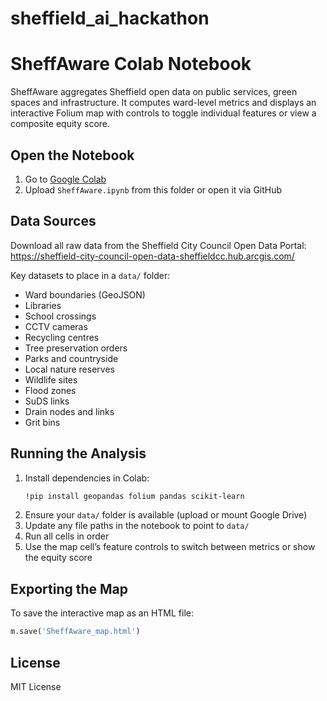 # sheffield_ai_hackathon

# SheffAware Colab Notebook

SheffAware aggregates Sheffield open data on public services, green spaces and infrastructure. It computes ward-level metrics and displays an interactive Folium map with controls to toggle individual features or view a composite equity score.

## Open the Notebook
1. Go to [Google Colab](https://colab.research.google.com/)  
2. Upload `SheffAware.ipynb` from this folder or open it via GitHub

## Data Sources
Download all raw data from the Sheffield City Council Open Data Portal:  
https://sheffield-city-council-open-data-sheffieldcc.hub.arcgis.com/

Key datasets to place in a `data/` folder:
- Ward boundaries (GeoJSON)  
- Libraries  
- School crossings  
- CCTV cameras  
- Recycling centres  
- Tree preservation orders  
- Parks and countryside  
- Local nature reserves  
- Wildlife sites  
- Flood zones  
- SuDS links  
- Drain nodes and links  
- Grit bins  

## Running the Analysis
1. Install dependencies in Colab:
   ```bash
   !pip install geopandas folium pandas scikit-learn


2. Ensure your `data/` folder is available (upload or mount Google Drive)
3. Update any file paths in the notebook to point to `data/`
4. Run all cells in order
5. Use the map cell’s feature controls to switch between metrics or show the equity score

## Exporting the Map

To save the interactive map as an HTML file:

```python
m.save('SheffAware_map.html')
```

## License

MIT License



